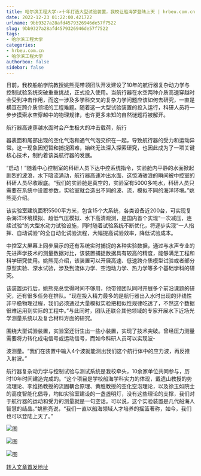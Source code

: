 ```yaml
---
title: 哈尔滨工程大学->十年打造大型试验装置，我校让船海梦登陆上天 | hrbeu.com.cn
date: 2022-12-23 01:22:00.421722
urlname: 9bb9327a28afd4579326946de57f7522
slug: 9bb9327a28afd4579326946de57f7522
tags: 
- 哈尔滨工程大学
categories:
- hrbeu.com.cn
- 哈尔滨工程大学
authorbox: false
sidebar: false
---
```

日前，我校船舶学院教授姚熊亮带领团队开发建设了10年的航行器复杂动力学与控制试验系统突破重重挑战，正式投入使用。当航行器在水空两种介质高速穿越时会受到冲击作用，而这一涉及多学科交叉的复杂力学问题应该如何去研究，一直是横亘在跨介质领域的工程难题。随着这一大型试验装置的投入运行，科研人员将一步步摸索水空穿越中的物理规律，也许更多未知的自然谜题将被解开。

航行器高速穿越水面时会产生极大的冲击载荷，航行
<!--more-->
器表面和尾部出现的空化气泡和通气气泡交织在一起，导致航行器的受力和运动异常。这一现象因短暂和捕捉困难，始终无法深入探索研究，也因此成为了一项关键核心技术，制约着该类航行器的发展。

“启动！”随着中心控制室的科研人员下达中控系统指令，实验舱内平静的水面掀起剧烈的波浪，水下暗流涌动，航行器高速冲出水面，这惊涛骇浪的瞬间被中控室的科研人员尽收眼底。“我们的实验舱是真空的，实验室有5000多吨水，科研人员只需要在系统中设置参数，实验室就会造出不同的波、流，模拟不同的海洋环境。”姚熊亮介绍。

该实验室建筑面积5500平方米，包含15个大系统，各类设备近200台，可实现复杂海洋环境模拟、超低气压模拟、水下高清观测，是国内首个实现“一次减压，连续试验”的大型水动力试验设施，同时随着试验系统不断优化，将逐步实现“一人指挥、自动试验”的全自动化试验流程，大幅提高试验效率，降低试验成本。

中控室大屏幕上同步展示的还有系统实时捕捉的各种实验数据，通过与水声专业的先进声学技术的测量数据对比，该装置捕捉数据具有较高的精度，能够满足工程和科学研究使用。姚熊亮介绍，该装置可以开展高速、低速跨介质模型试验或者部分原型实验、深水试验，涉及到流体力学、空泡动力学、热力学等多个基础学科的研究。

该装置运行后，姚熊亮总觉得时间不够用，他带领团队同时开展多个前沿课题的研究，还有很多任务在排队。“现在投入精力最多的是航行器出入水时出现的非线性非平稳物理过程，我们必须通过大量模拟实验把相似性规律吃透了，不然这个数据很难运用到实际的工程中。”与此同时，团队还联合其他领域的专家开展水下近场光学测量系统以及复合材料方面的研究。

围绕大型试验装置，实验室还衍生出一些小装置，实现了技术突破。曾经压力测量需要将力转化成电信号或运动信号，而如今科研人员可以实现波-

波测量。“我们在装置中输入4个波就能测出我们这个航行体中的应力波，再反推入射波。”

航行器复杂动力学与控制试验与测试系统是我校牵头，10余家单位共同参与，历时10年时间建造完成的。“这个项目是学校船海学科实力的体现，戴遗山教授的势流理论、李维扬教授的流固耦合原理、黄胜教授的空化空泡理论，以及徐玉如院士的高度智能化倡导，均如实验室建设的一盏盏明灯，没有这些理论的支撑，我们对于航行器的运动和受力的测量就是一句空话。可以说，这个实验装置是几代船海人智慧的结晶。”姚熊亮说，“我们一直以船海领域人才培养的摇篮著称，如今，我们也可以登陆上天了。”

![图](http://gongxue.cn/__local/C/1C/C8/07F0D1B2E842CB8E0FE0B27E649_B729AB03_58F44.jpg)

![图](http://gongxue.cn/__local/B/A7/7A/C3137AE870C1C72095B96BBE7A0_0C3591ED_47BBB.jpg)

![图](http://gongxue.cn/__local/9/6A/5E/390BEACA13F086522D4FDC8CAA3_298A4290_28AED.jpg)

[转入文章首发地址](http://gongxue.cn/info/1141/73855.htm)